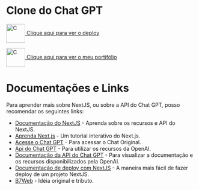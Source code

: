 # Clone do Chat GPT

<a href="https://bacof-chat-gpt-clone.vercel.app/" target="_blank"><img align="center" alt="C" height="50" width="50" src="https://freelogopng.com/images/all_img/1681038800chatgpt-logo-black.png" /> Clique aqui para ver o deploy</a>

<a href="https://portifolio-filipe-bacof.vercel.app/" target="_blank"><img align="center" alt="C" height="50" width="50" src="https://avatars.githubusercontent.com/u/72168940" /> Clique aqui para ver o meu portifólio</a>

# Documentações e Links

Para aprender mais sobre NextJS, ou sobre a API do Chat GPT, posso recomendar os seguintes links:

- [Documentação do NextJS](https://nextjs.org/docs) - Aprenda sobre os recursos e API do NextJS.
- [Aprenda Next.js](https://nextjs.org/learn) - Um tutorial interativo do Next.js.
- [Acesse o Chat GPT](https://chat.openai.com/) - Para acessar o Chat Original.
- [Api do Chat GPT](https://openai.com/blog/openai-api) - Para utilizar os recursos da OpenAI.
- [Documentação da API do Chat GPT](https://platform.openai.com/docs/introduction) - Para visualizar a documentação e os recursos disponibilizados pela OpenAI.
- [Documentação de deploy com NextJS](https://nextjs.org/docs/deployment) - A maneira mais fácil de fazer deploy de um projeto NextJS.
- [B7Web](https://b7web.com.br/) - Idéia original e tributo.

<!-- https://www.youtube.com/watch?v=roonV_siL94 -->
<!-- https://www.youtube.com/watch?v=vLHXw_dPuZU -->